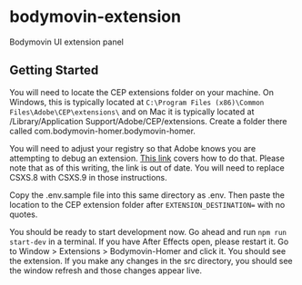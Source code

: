 # bodymovin-extension
Bodymovin UI extension panel

## Getting Started

You will need to locate the CEP extensions folder on your machine. On Windows, this is typically located at `C:\Program Files (x86)\Common Files\Adobe\CEP\extensions\` and on Mac it is typically located at /Library/Application Support/Adobe/CEP/extensions. Create a folder there called com.bodymovin-homer.bodymovin-homer.

You will need to adjust your registry so that Adobe knows you are attempting to debug an extension. [This link](https://github.com/Adobe-CEP/Getting-Started-guides/tree/master/Client-side%20Debugging#set-the-debug-mode) covers how to do that. Please note that as of this writing, the link is out of date. You will need to replace CSXS.8 with CSXS.9 in those instructions.

Copy the .env.sample file into this same directory as .env. Then paste the location to the CEP extension folder after `EXTENSION_DESTINATION=` with no quotes.

You should be ready to start development now. Go ahead and run `npm run start-dev` in a terminal. If you have After Effects open, please restart it. Go to Window > Extensions > Bodymovin-Homer and click it. You should see the extension. If you make any changes in the src directory, you should see the window refresh and those changes appear live.
